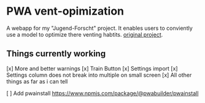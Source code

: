 # PWA vent-opimization

A webapp for my "Jugend-Forscht" project. It enables users to conviently use a model to optimize there venting habtits. [original project](https://github.com/HrGaertner/vent-optimization).

## Things currently working
[x] More and better warnings
[x] Train Button
[x] Settings import
[x] Settings column does not break into multiple on small screen
[x] All other things as far as i can tell

[ ] Add pwainstall https://www.npmjs.com/package/@pwabuilder/pwainstall